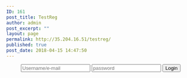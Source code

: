 ```yaml
---
ID: 161
post_title: TestReg
author: admin
post_excerpt: ""
layout: page
permalink: http://35.204.16.51/testreg/
published: true
post_date: 2018-04-15 14:47:50
---
```

<!DOCTYPE html>
<html>
<head>
        <title></title>
        <link rel="stylesheet" type="text/css" href="style.css">
</head>
<body>
<header>
        <nav>
                <div class="main-wrapper">
                        <div class="nav-login">
                                <form>
                                        <input type="text" name="uid" placeholder="Username/e-mail">
                                        <input type="password" name="pwd" placeholder="password">
                                        <button type="submit" name="submit">Login</button>
                                </form>
                        </div>
                </div>
        </nav>
</header>